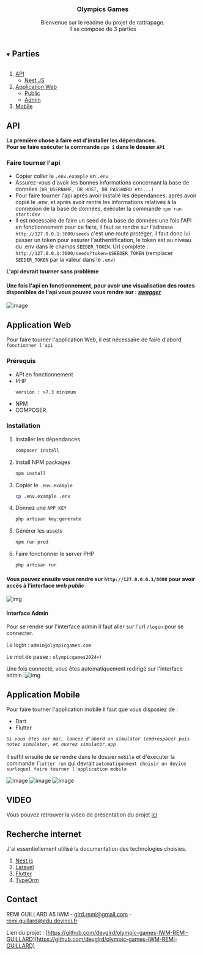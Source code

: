 <p align="center">
  <h3 align="center">Olympics Games</h3>

  <p align="center">
    Bienvenue sur le readme du projet de rattrapage.
    <br>
    Il se compose de 3 parties 
  </p>
</p>



<!-- TABLE OF CONTENTS -->
<details open="open">
  <summary><h2 style="display: inline-block">Parties</h2></summary>
  <ol>
    <li>
      <a href="#api">API</a>
      <ul>
        <li><a href="#api">Nest JS</a></li>
      </ul>
    </li>
    <li>
      <a href="#web">Application Web</a>
      <ul>
        <li><a href="#web">Public</a></li>
        <li><a href="#web">Admin</a></li>
      </ul>
    </li>
    <li><a href="#mobile">Mobile</a></li>
    
  </ol>
</details>



<!-- API -->
## API

**La première chose à faire est d'installer les dépendances.**
<br>
**Pour se faire exécuter la commande `npm i` dans le dossier `API`**



### Faire tourner l'api

* Copier coller le `.env.example` en `.env`
* Assurez-vous d'avoir les bonnes informations concernant la base de données `(DB_USERNAME, DB_HOST, DB_PASSWORD etc...)`
* Pour faire tourner l'api après avoir installé les dépendances, après avoir copié le .env, et après avoir rentré les informations relatives à la connexion de la base de données, exécuter la commande `npm run start:dev`
* Il est nécessaire de faire un seed de la base de données une fois l'API en fonctionnement pour ce faire, il faut se rendre sur l'adresse `http://127.0.0.1:3000/seeds` c'est une route protéger, il faut donc lui passer un token pour assurer l'authentification, le token est au niveau du .env dans le champs `SEEDER_TOKEN`. Url complete : `http://127.0.0.1:3000/seeds?token=$SEEDER_TOKEN` (remplacer `SEEDER_TOKEN` par la valeur dans le `.env`) 


**L'api devrait tourner sans problème**


#### Une fois l'api en fonctionnement, pour avoir une visualisation des routes disponibles de l'api vous pouvez vous rendre sur : *[swagger](http://127.0.0.1:3000/api/docs/)*

![image](https://i.ibb.co/Fbvb2DT/screencapture-127-0-0-1-3000-api-docs-2021-08-31-11-08-04.png)


<!-- WEB -->
## Application Web

Pour faire tourner l'application Web, il est nécessaire de faire d'abord `fonctionner l'api`

### Prérequis

* API en fonctionnement
* PHP
  ```
  version : >7.3 minimum
  ```
* NPM
* COMPOSER
  

### Installation

1. Installer les dépendances
   ```sh
   composer install
   ```
2. Install NPM packages
   ```sh
   npm install
   ```
3. Copier le `.env.example`
   ```sh
   cp .env.example .env
   ```
4. Donnez une `APP_KEY`
   ```sh
   php artisan key:generate
   ```
5. Générer les assets
   ```sh
   npm run prod
   ```
6. Faire fonctionner le server PHP
   ```sh
   php artisan run
   ```

#### Vous pouvez ensuite vous rendre sur `http://127.0.0.0.1/8000` pour avoir accès à l'interface *web public* 
![img](https://i.ibb.co/C87XzJR/screencapture-127-0-0-1-8000-2021-08-31-11-18-12.png)
#### Interface Admin
Pour se rendre sur l'interface admin il faut aller sur l'url `/login` pour se connecter.

Le login : `admin@olympicgames.com`

Le mot de passe : `olympicgames2024+!`

Une fois connecté, vous êtes automatiquement redirigé sur l'interface admin. 
![img](https://i.ibb.co/qWQRS7M/screencapture-127-0-0-1-8000-admin-2021-08-31-11-19-13.png)
<!-- MOBILE -->
## Application Mobile

Pour faire tourner l'application mobile il faut que vous disposiez de : 

* Dart
* Flutter

*`Si vous êtes sur mac, lancez d'abord un simulator (cmd+espace) puis notez simulator, et ouvrez simulator.app`*
<br>  
Il suffit ensuite de se rendre dans le dossier `mobile` et d'éxecuter la commande `flutter run` qui devrait `automatiquement choisir un device surlequel faire tourner l'application mobile`

![image](https://i.ibb.co/Qpy0MyZ/Simulator-Screen-Shot-i-Phone-11-2021-08-31-at-11-13-00.png)
![image](https://i.ibb.co/CWFvQ5J/Simulator-Screen-Shot-i-Phone-11-2021-08-31-at-11-13-02.png)
![image](https://i.ibb.co/VMp6sZK/Simulator-Screen-Shot-i-Phone-11-2021-08-31-at-11-13-30.png)

         

## VIDEO

Vous pouvez retrouver la video de présentation du projet [ici](https://www.youtube.com/watch?v=oA_9u3muQuU)



## Recherche internet

J'ai essentiellement utilisé la documentation des technologies choisies.

1. [Nest.js](https://docs.nestjs.com/)
2. [Laravel](https://laravel.com/docs/8.x)
3. [Flutter](https://flutter.dev/docs)
4. [TypeOrm](https://typeorm.io/#/)



## Contact

REMI GUILLARD A5 IWM - glrd.remi@gmail.com - remi.guillard@edu.devinci.fr

Lien du projet : [https://github.com/devglrd/olympic-games-IWM-REMI-GUILLARD](https://github.com/devglrd/olympic-games-IWM-REMI-GUILLARD)
